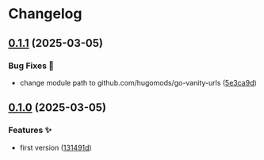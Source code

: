 # Changelog

## [0.1.1](https://github.com/hugomods/go-vanity-urls/compare/v0.1.0...v0.1.1) (2025-03-05)


### Bug Fixes 🐞

* change module path to github.com/hugomods/go-vanity-urls ([5e3ca9d](https://github.com/hugomods/go-vanity-urls/commit/5e3ca9dd4d7c641639ff4bc2fff23faa500e0935))

## [0.1.0](https://github.com/hugomods/go-vanity-urls/compare/v0.0.1...v0.1.0) (2025-03-05)


### Features ✨

* first version ([131491d](https://github.com/hugomods/go-vanity-urls/commit/131491d13c7bc03c648fc01fea35e309c7edd163))

